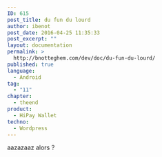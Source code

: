 ```yaml
---
ID: 615
post_title: du fun du lourd
author: ibenot
post_date: 2016-04-25 11:35:33
post_excerpt: ""
layout: documentation
permalink: >
  http://bnotteghem.com/dev/doc/du-fun-du-lourd/
published: true
language:
  - Android
tag:
  - "11"
chapter:
  - theend
product:
  - HiPay Wallet
techno:
  - Wordpress
---
```

aazazaaz alors ?